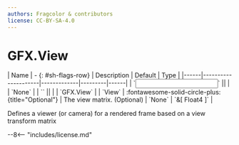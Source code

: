 ```yaml
---
authors: Fragcolor & contributors
license: CC-BY-SA-4.0
---
```



# GFX.View

<div class="sh-parameters" markdown="1">
| Name | - {: #sh-flags-row} | Description | Default | Type |
|------|---------------------|-------------|---------|------|
| `<input>` || | | `None` |
| `<output>` || | | `GFX.View` |
| `View` | :fontawesome-solid-circle-plus:{title="Optional"}  | The view matrix. (Optional) | `None` | `&[ Float4 ]` |

</div>

Defines a viewer (or camera) for a rendered frame based on a view transform matrix

--8<-- "includes/license.md"
